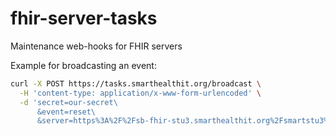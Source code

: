 # fhir-server-tasks
Maintenance web-hooks for FHIR servers


Example for broadcasting an event:

```sh
curl -X POST https://tasks.smarthealthit.org/broadcast \
  -H 'content-type: application/x-www-form-urlencoded' \
  -d 'secret=our-secret\
      &event=reset\
      &server=https%3A%2F%2Fsb-fhir-stu3.smarthealthit.org%2Fsmartstu3%2Fopen'
```